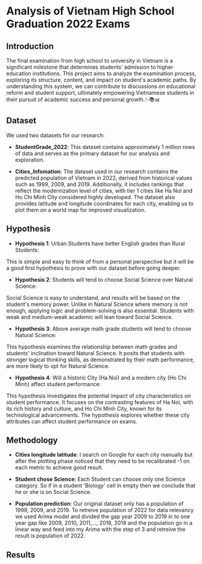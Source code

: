 # Analysis of Vietnam High School Graduation 2022 Exams


## Introduction
The final examination from high school to university in Vietnam is a significant milestone that determines students' admission to higher education institutions. This project aims to analyze the examination process, exploring its structure, content, and impact on student's academic paths. By understanding this system, we can contribute to discussions on educational reform and student support, ultimately empowering Vietnamese students in their pursuit of academic success and personal growth.✨📚📊

## Dataset
We used two datasets for our research:

* **StudentGrade_2022**: This dataset contains approximately 1 million rows of data and serves as the primary dataset for our analysis and exploration.

* **Cities_Infomation**: The dataset used in our research contains the predicted population of Vietnam in 2022, derived from historical values such as 1999, 2009, and 2019. Additionally, it includes rankings that reflect the modernization level of cities, with tier 1 cities like Ha Noi and Ho Chi Minh City considered highly developed. The dataset also provides latitude and longitude coordinates for each city, enabling us to plot them on a world map for improved visualization.

## Hypothesis

* **Hypothesis 1**: Urban Students have better English grades than Rural Students:

This is simple and easy to think of from a personal perspective but it will be a good first hypothesis to prove with our dataset before going deeper.
* **Hypothesis 2**: Students will tend to choose Social Science over Natural Science:

Social Science is easy to understand, and results will be based on the student's memory power. Unlike in Natural Science where memory is not enough, applying logic and problem-solving is also essential. Students with weak and medium-weak academic will lean toward Social Science.
* **Hypothesis 3**: Above average math grade students will tend to choose Natural Science:

This hypothesis examines the relationship between math grades and students' inclination toward Natural Science. It posits that students with stronger logical thinking skills, as demonstrated by their math performance, are more likely to opt for Natural Science.
* **Hypothesis 4**: Will a historic City (Ha Noi) and a modern city (Ho Chi Minh) affect student performance:

This hypothesis investigates the potential impact of city characteristics on student performance. It focuses on the contrasting features of Ha Noi, with its rich history and culture, and Ho Chi Minh City, known for its technological advancements. The hypothesis explores whether these city attributes can affect student performance on exams.

## Methodology
* **Cities longitude latitude**: I search on Google for each city manually but after the plotting phase noticed that they need to be recalibrated -1 on each metric to achieve good result.

* **Student chose Science**: Each Student can choose only one Science category. So if in a student 'Biology' cell in empty then we conclude that he or she is on Social Science.

* **Population prediction**: Our original dataset only has a population of 1999, 2009, and 2019. To retreive population of 2022 for data relevancy we used Arima model and divided the gap year 2009 to 2019 in to one year gap like 2009, 2010, 2011,..., 2018, 2019 and the population go in a linear way and feed into my Arima with the step of 3 and retreive the result is population of 2022.

## Results
